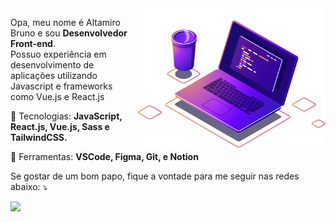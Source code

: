 <img src="computer-illustration.png" min-width="300px" max-width="300px" width="300px" align="right" alt="Computador damasioCode">

<p align="left"> 
  Opa, meu nome é Altamiro Bruno e sou <strong>Desenvolvedor Front-end</strong>.<br>
  Possuo experiência em desenvolvimento de aplicações utilizando Javascript e frameworks como Vue.js e React.js</strong>
</p>

<p align="left">
  🦄 Tecnologias: <strong>JavaScript, React.js, Vue.js, Sass e TailwindCSS.</strong>
</p>

<p align="left">
  💼 Ferramentas: <strong>VSCode, Figma, Git, e Notion</strong>
</p>

<p align="left">
 Se gostar de um bom papo, fique a vontade para me seguir nas redes abaixo: ⤵️
</p>

<p align="left">  
  <a href="https://www.linkedin.com/in/altamiro-bruno-0b853697/" alt="Linkedin">
  <img src="https://img.shields.io/badge/-Linkedin-0e76a8?style=for-the-badge&logo=Linkedin&logoColor=white&link=https://www.linkedin.com/in/altamiro-bruno" /></a>

</p>  
